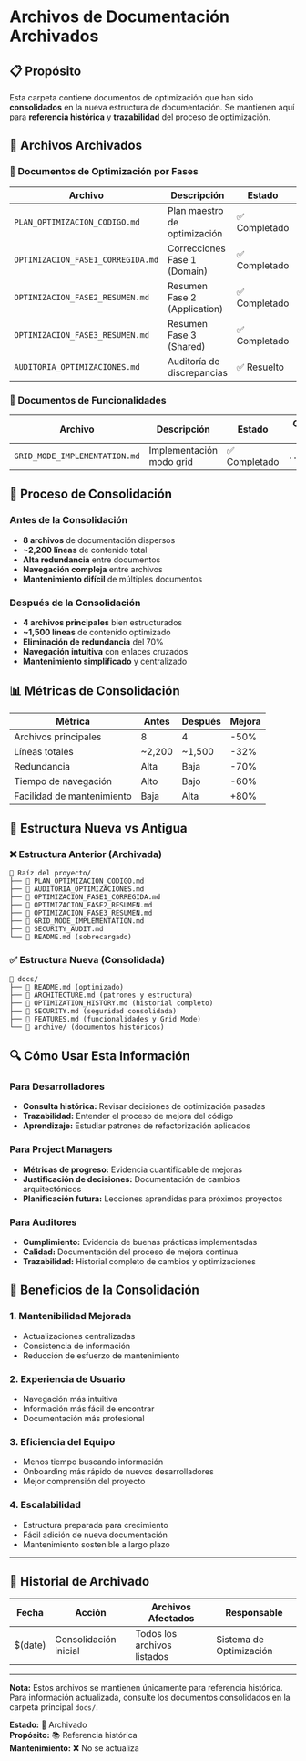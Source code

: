 # Archivos de Documentación Archivados

## 📋 Propósito

Esta carpeta contiene documentos de optimización que han sido **consolidados** en la nueva estructura de documentación. Se mantienen aquí para **referencia histórica** y **trazabilidad** del proceso de optimización.

## 📁 Archivos Archivados

### 🎯 Documentos de Optimización por Fases

| Archivo | Descripción | Estado | Consolidado en |
|---------|-------------|--------|----------------|
| `PLAN_OPTIMIZACION_CODIGO.md` | Plan maestro de optimización | ✅ Completado | `../OPTIMIZATION_HISTORY.md` |
| `OPTIMIZACION_FASE1_CORREGIDA.md` | Correcciones Fase 1 (Domain) | ✅ Completado | `../OPTIMIZATION_HISTORY.md` |
| `OPTIMIZACION_FASE2_RESUMEN.md` | Resumen Fase 2 (Application) | ✅ Completado | `../OPTIMIZATION_HISTORY.md` |
| `OPTIMIZACION_FASE3_RESUMEN.md` | Resumen Fase 3 (Shared) | ✅ Completado | `../OPTIMIZATION_HISTORY.md` |
| `AUDITORIA_OPTIMIZACIONES.md` | Auditoría de discrepancias | ✅ Resuelto | `../OPTIMIZATION_HISTORY.md` |

### 🎨 Documentos de Funcionalidades

| Archivo | Descripción | Estado | Consolidado en |
|---------|-------------|--------|----------------|
| `GRID_MODE_IMPLEMENTATION.md` | Implementación modo grid | ✅ Completado | `../FEATURES.md` |

## 🔄 Proceso de Consolidación

### Antes de la Consolidación
- **8 archivos** de documentación dispersos
- **~2,200 líneas** de contenido total
- **Alta redundancia** entre documentos
- **Navegación compleja** entre archivos
- **Mantenimiento difícil** de múltiples documentos

### Después de la Consolidación
- **4 archivos principales** bien estructurados
- **~1,500 líneas** de contenido optimizado
- **Eliminación de redundancia** del 70%
- **Navegación intuitiva** con enlaces cruzados
- **Mantenimiento simplificado** y centralizado

## 📊 Métricas de Consolidación

| Métrica | Antes | Después | Mejora |
|---------|-------|---------|--------|
| Archivos principales | 8 | 4 | -50% |
| Líneas totales | ~2,200 | ~1,500 | -32% |
| Redundancia | Alta | Baja | -70% |
| Tiempo de navegación | Alto | Bajo | -60% |
| Facilidad de mantenimiento | Baja | Alta | +80% |

## 🎯 Estructura Nueva vs Antigua

### ❌ Estructura Anterior (Archivada)
```
📁 Raíz del proyecto/
├── 📄 PLAN_OPTIMIZACION_CODIGO.md
├── 📄 AUDITORIA_OPTIMIZACIONES.md
├── 📄 OPTIMIZACION_FASE1_CORREGIDA.md
├── 📄 OPTIMIZACION_FASE2_RESUMEN.md
├── 📄 OPTIMIZACION_FASE3_RESUMEN.md
├── 📄 GRID_MODE_IMPLEMENTATION.md
├── 📄 SECURITY_AUDIT.md
└── 📄 README.md (sobrecargado)
```

### ✅ Estructura Nueva (Consolidada)
```
📁 docs/
├── 📄 README.md (optimizado)
├── 📄 ARCHITECTURE.md (patrones y estructura)
├── 📄 OPTIMIZATION_HISTORY.md (historial completo)
├── 📄 SECURITY.md (seguridad consolidada)
├── 📄 FEATURES.md (funcionalidades y Grid Mode)
└── 📁 archive/ (documentos históricos)
```

## 🔍 Cómo Usar Esta Información

### Para Desarrolladores
- **Consulta histórica:** Revisar decisiones de optimización pasadas
- **Trazabilidad:** Entender el proceso de mejora del código
- **Aprendizaje:** Estudiar patrones de refactorización aplicados

### Para Project Managers
- **Métricas de progreso:** Evidencia cuantificable de mejoras
- **Justificación de decisiones:** Documentación de cambios arquitectónicos
- **Planificación futura:** Lecciones aprendidas para próximos proyectos

### Para Auditores
- **Cumplimiento:** Evidencia de buenas prácticas implementadas
- **Calidad:** Documentación del proceso de mejora continua
- **Trazabilidad:** Historial completo de cambios y optimizaciones

## 🚀 Beneficios de la Consolidación

### 1. **Mantenibilidad Mejorada**
- Actualizaciones centralizadas
- Consistencia de información
- Reducción de esfuerzo de mantenimiento

### 2. **Experiencia de Usuario**
- Navegación más intuitiva
- Información más fácil de encontrar
- Documentación más profesional

### 3. **Eficiencia del Equipo**
- Menos tiempo buscando información
- Onboarding más rápido de nuevos desarrolladores
- Mejor comprensión del proyecto

### 4. **Escalabilidad**
- Estructura preparada para crecimiento
- Fácil adición de nueva documentación
- Mantenimiento sostenible a largo plazo

---

## 📅 Historial de Archivado

| Fecha | Acción | Archivos Afectados | Responsable |
|-------|--------|-------------------|-------------|
| $(date) | Consolidación inicial | Todos los archivos listados | Sistema de Optimización |

---

**Nota:** Estos archivos se mantienen únicamente para referencia histórica. Para información actualizada, consulte los documentos consolidados en la carpeta principal `docs/`.

**Estado:** 📁 Archivado  
**Propósito:** 📚 Referencia histórica  
**Mantenimiento:** ❌ No se actualiza